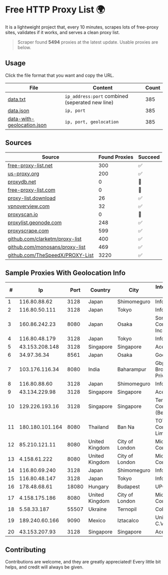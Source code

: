 
# Free HTTP Proxy List 🌍

It is a lightweight project that, every 10 minutes, scrapes lots of free-proxy sites, validates if it works, and serves a clean proxy list.


> Scraper found **5494** proxies at the latest update. Usable proxies are below.

## Usage

Click the file format that you want and copy the URL.


|File|Content|Count|
|----|-------|-----|
|[data.txt](https://raw.githubusercontent.com/themiralay/Proxy-List-World/master/data.txt)|`ip_address:port` combined (seperated new line)|385|
|[data.json](https://raw.githubusercontent.com/themiralay/Proxy-List-World/master/data.json)|`ip, port`|385|
|[data-with-geolocation.json](https://raw.githubusercontent.com/themiralay/Proxy-List-World/master/data-with-geolocation.json)|`ip, port, geolocation`|385|

## Sources

|Source|Found Proxies|Succeed|
|------|-------------|-------|
|[free-proxy-list.net](https://free-proxy-list.net)|300|✅|
|[us-proxy.org](https://www.us-proxy.org)|200|✅|
|[proxydb.net](http://proxydb.net)|0|🚫|
|[free-proxy-list.com](https://free-proxy-list.com/?page=&port=&type%5B%5D=http&type%5B%5D=https&up_time=0&search=Search)|0|🚫|
|[proxy-list.download](https://www.proxy-list.download/HTTP)|26|✅|
|[vpnoverview.com](https://vpnoverview.com/privacy/anonymous-browsing/free-proxy-servers)|32|✅|
|[proxyscan.io](https://www.proxyscan.io)|0|🚫|
|[proxylist.geonode.com](https://proxylist.geonode.com/api/proxy-list?limit=300&page=1&sort_by=lastChecked&sort_type=desc&protocols=http,https)|248|✅|
|[proxyscrape.com](https://api.proxyscrape.com/v2/?request=displayproxies&protocol=http&timeout=10000&country=all&ssl=all&anonymity=all)|599|✅|
|[github.com/clarketm/proxy-list](https://raw.githubusercontent.com/clarketm/proxy-list/master/proxy-list-raw.txt)|400|✅|
|[github.com/monosans/proxy-list](https://raw.githubusercontent.com/monosans/proxy-list/main/proxies/http.txt)|469|✅|
|[github.com/TheSpeedX/PROXY-List](https://raw.githubusercontent.com/TheSpeedX/PROXY-List/master/http.txt)|3220|✅|


## Sample Proxies With Geolocation Info

|#|Ip|Port|Country|City|Internet Service Provider|
|-|--|----|-------|----|-------------------------|
|1|116.80.88.62|3128|Japan|Shimomeguro|InfoSphere|
|2|116.80.50.111|3128|Japan|Tokyo|InfoSphere|
|3|160.86.242.23|8080|Japan|Osaka|Sony Network Communications Inc|
|4|116.80.48.179|3128|Japan|Tokyo|InfoSphere|
|5|43.153.208.148|3128|Singapore|Singapore|Aceville Pte.ltd|
|6|34.97.36.34|8561|Japan|Osaka|Google LLC|
|7|103.176.116.34|8080|India|Baharampur|Gbpl Global Broadband Private Limited|
|8|116.80.88.60|3128|Japan|Shimomeguro|InfoSphere|
|9|43.134.229.98|3128|Singapore|Singapore|Aceville Pte.ltd|
|10|129.226.193.16|3128|Singapore|Singapore|Tencent Cloud Computing (Beijing) Co|
|11|180.180.101.164|8080|Thailand|Ban Na|TOT Public Company Limited|
|12|85.210.121.11|8080|United Kingdom|City of London|Microsoft Corporation|
|13|4.158.61.222|8080|United Kingdom|City of London|Microsoft Corporation|
|14|116.80.69.240|3128|Japan|Shimomeguro|InfoSphere|
|15|116.80.48.147|3128|Japan|Tokyo|InfoSphere|
|16|178.48.68.61|18080|Hungary|Budapest|UPC|
|17|4.158.175.186|8080|United Kingdom|City of London|Microsoft Corporation|
|18|5.58.33.187|55507|Ukraine|Ternopil|Columbus|
|19|189.240.60.166|9090|Mexico|Iztacalco|Uninet S.A. de C.V.|
|20|43.153.207.93|3128|Singapore|Singapore|Aceville Pte.ltd|



## Contributing

Contributions are welcome, and they are greatly appreciated! Every
little bit helps, and credit will always be given.

